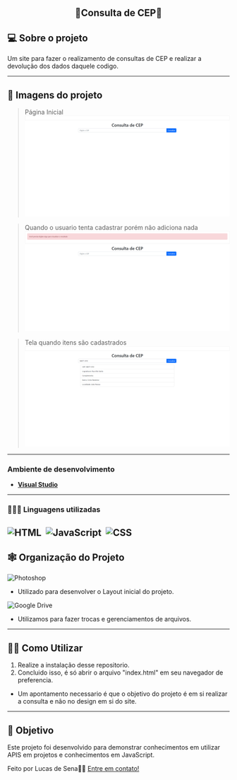 <h2 align="center"> 
    📃Consulta de CEP📃
</h2>

<!-- <p align="center">
 <a href="#-sobre-o-projeto">Sobre</a> •
 <a href="#-Imagens-do-projeto">Layout</a> • 
 <a href="#-tecnologias">Tecnologias</a> • 
 <a href="#-squad-infodevs">Squad</a> • 
 <a href="#-licença">Licença</a>
</p> -->

## 💻 Sobre o projeto

Um site para fazer o realizamento de consultas de CEP e realizar a devolução dos dados daquele codigo.

---

## 🎨 Imagens do projeto

 > Página Inicial
![GK1](https://github.com/LucSena/Consulta-de-CEP/blob/main/ImagensGIT/FireShot%20Capture%20045%20-%20Consulta%20de%20CEP%20-%20localhost.png)

> Quando o usuario tenta cadastrar porém não adiciona nada
![GK1](https://github.com/LucSena/Consulta-de-CEP/blob/main/ImagensGIT/FireShot%20Capture%20047%20-%20Consulta%20de%20CEP%20-%20localhost.png)

> Tela quando itens são cadastrados
![GK1](https://github.com/LucSena/Consulta-de-CEP/blob/main/ImagensGIT/FireShot%20Capture%20048%20-%20Consulta%20de%20CEP%20-%20localhost.png)

 
---

### **Ambiente de desenvolvimento**

-   **[Visual Studio](https://visualstudio.microsoft.com)**

---

### **👨🏾‍💻 Linguagens utilizadas**

![HTML](https://img.shields.io/badge/-HTML-0D1117?style=for-the-badge&logo=html5&labelColor=0D1117)&nbsp;
![JavaScript](https://img.shields.io/badge/-JavaScript-0D1117?style=for-the-badge&logo=javascript&labelColor=0D1117&textColor=0D1117)&nbsp;
![CSS](https://img.shields.io/badge/-CSS-0D1117?style=for-the-badge&logo=CSS3&logoColor=1572B6&labelColor=0D1117)&nbsp;
---

## 🕸 Organização do Projeto

![Photoshop](https://img.shields.io/badge/photoshop-0D1117.svg?style=for-the-badge&logo=adobe%20photoshop&logoColor=1572B6&labelColor=0D1117)&nbsp;
  - Utilizado para desenvolver o Layout inicial do projeto.


![Google Drive](https://img.shields.io/badge/Google%20Drive-0D1117?style=for-the-badge&logo=googledrive&labelColor=0D1117)&nbsp;
  - Utilizamos para fazer trocas e gerenciamentos de arquivos.
---

## ✍🏾 Como Utilizar

1. Realize a instalação desse repositorio.
2. Concluido isso, é só abrir o arquivo "index.html" em seu navegador de preferencia.

* Um apontamento necessario é que o objetivo do projeto é em si realizar a consulta e não no design em si do site.
  
---

## 📝 Objetivo

Este projeto foi desenvolvido para demonstrar conhecimentos em utilizar APIS em projetos e conhecimentos em JavaScript.

Feito por Lucas de Sena👋🏽 [Entre em contato!](https://www.linkedin.com/in/lucas-de-sena/)
